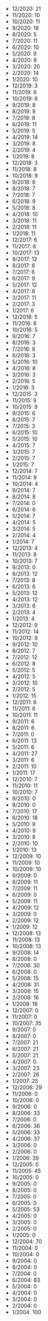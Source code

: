 *  12/2020: 21
*  11/2020: 10
*  10/2020: 11
*  9/2020: 18
*  8/2020: 5
*  7/2020: 11
*  6/2020: 10
*  5/2020: 9
*  4/2020: 8
*  3/2020: 20
*  2/2020: 14
*  1/2020: 10
*  12/2019: 3
*  11/2019: 6
*  10/2019: 6
*  9/2019: 8
*  8/2019: 9
*  7/2019: 8
*  6/2019: 11
*  5/2019: 5
*  4/2019: 14
*  3/2019: 8
*  2/2019: 4
*  1/2019: 8
*  12/2018: 3
*  11/2018: 8
*  10/2018: 9
*  9/2018: 6
*  8/2018: 7
*  7/2018: 7
*  6/2018: 9
*  5/2018: 8
*  4/2018: 10
*  3/2018: 11
*  2/2018: 11
*  1/2018: 11
*  12/2017: 6
*  11/2017: 6
*  10/2017: 13
*  9/2017: 12
*  8/2017: 6
*  7/2017: 6
*  6/2017: 9
*  5/2017: 12
*  4/2017: 8
*  3/2017: 11
*  2/2017: 3
*  1/2017: 6
*  12/2016: 5
*  11/2016: 6
*  10/2016: 5
*  9/2016: 7
*  8/2016: 3
*  7/2016: 8
*  6/2016: 3
*  5/2016: 10
*  4/2016: 8
*  3/2016: 3
*  2/2016: 5
*  1/2016: 3
*  12/2015: 3
*  11/2015: 9
*  10/2015: 9
*  9/2015: 6
*  8/2015: 7
*  7/2015: 3
*  6/2015: 10
*  5/2015: 10
*  4/2015: 7
*  3/2015: 7
*  2/2015: 7
*  1/2015: 7
*  12/2014: 7
*  11/2014: 9
*  10/2014: 4
*  9/2014: 7
*  8/2014: 8
*  7/2014: 0
*  6/2014: 6
*  5/2014: 7
*  4/2014: 5
*  3/2014: 5
*  2/2014: 4
*  1/2014: 7
*  12/2013: 4
*  11/2013: 8
*  10/2013: 7
*  9/2013: 0
*  8/2013: 12
*  7/2013: 8
*  6/2013: 6
*  5/2013: 12
*  4/2013: 12
*  3/2013: 6
*  2/2013: 4
*  1/2013: 4
*  12/2012: 9
*  11/2012: 14
*  10/2012: 9
*  9/2012: 10
*  8/2012: 7
*  7/2012: 12
*  6/2012: 8
*  5/2012: 5
*  4/2012: 5
*  3/2012: 10
*  2/2012: 5
*  1/2012: 15
*  12/2011: 8
*  11/2011: 6
*  10/2011: 11
*  9/2011: 6
*  8/2011: 6
*  7/2011: 0
*  6/2011: 13
*  5/2011: 6
*  4/2011: 27
*  3/2011: 6
*  2/2011: 10
*  1/2011: 17
*  12/2010: 7
*  11/2010: 11
*  10/2010: 7
*  9/2010: 0
*  8/2010: 0
*  7/2010: 17
*  6/2010: 18
*  5/2010: 9
*  4/2010: 9
*  3/2010: 8
*  2/2010: 10
*  1/2010: 13
*  12/2009: 10
*  11/2009: 10
*  10/2009: 10
*  9/2009: 0
*  8/2009: 11
*  7/2009: 11
*  6/2009: 0
*  5/2009: 11
*  4/2009: 12
*  3/2009: 0
*  2/2009: 12
*  1/2009: 12
*  12/2008: 13
*  11/2008: 13
*  10/2008: 13
*  9/2008: 14
*  8/2008: 0
*  7/2008: 30
*  6/2008: 0
*  5/2008: 15
*  4/2008: 31
*  3/2008: 15
*  2/2008: 16
*  1/2008: 16
*  12/2007: 0
*  11/2007: 0
*  10/2007: 35
*  9/2007: 0
*  8/2007: 0
*  7/2007: 21
*  6/2007: 21
*  5/2007: 21
*  4/2007: 0
*  3/2007: 23
*  2/2007: 26
*  1/2007: 25
*  12/2006: 29
*  11/2006: 0
*  10/2006: 0
*  9/2006: 0
*  8/2006: 33
*  7/2006: 0
*  6/2006: 36
*  5/2006: 33
*  4/2006: 37
*  3/2006: 0
*  2/2006: 0
*  1/2006: 39
*  12/2005: 0
*  11/2005: 45
*  10/2005: 0
*  9/2005: 0
*  8/2005: 0
*  7/2005: 0
*  6/2005: 0
*  5/2005: 53
*  4/2005: 0
*  3/2005: 0
*  2/2005: 0
*  1/2005: 0
*  12/2004: 70
*  11/2004: 0
*  10/2004: 0
*  9/2004: 0
*  8/2004: 0
*  7/2004: 0
*  6/2004: 83
*  5/2004: 0
*  4/2004: 0
*  3/2004: 0
*  2/2004: 0
*  1/2004: 100
